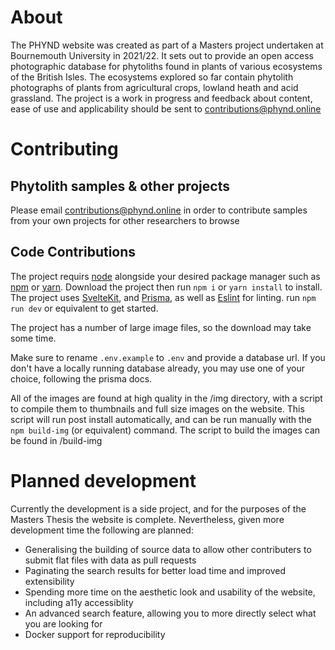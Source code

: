 # About

The PHYND website was created as part of a Masters project undertaken at Bournemouth University in 2021/22. It sets out to provide an open access photographic database for phytoliths found in plants of various ecosystems of the British Isles. The ecosystems explored so far contain phytolith photographs of plants from agricultural crops, lowland heath and acid grassland. The project is a work in progress and feedback about content, ease of use and applicability should be sent to contributions@phynd.online


# Contributing

## Phytolith samples & other projects

Please email contributions@phynd.online in order to contribute samples from your own projects for other researchers to browse


## Code Contributions

The project requirs [node](https://nodejs.org/en/) alongside your desired package manager such as [npm](https://www.npmjs.com/) or [yarn](https://yarnpkg.com/). Download the project then run
`npm i` or `yarn install`
to install. The project uses [SvelteKit](https://kit.svelte.dev/), and [Prisma](https://prisma.io), as well as [Eslint](https://eslint.org) for linting.
run `npm run dev` or equivalent to get started.


The project has a number of large image files, so the download may take some time.

Make sure to rename `.env.example` to `.env` and provide a database url. If you don't have a locally running database already, you may use one of your choice, following the prisma docs.

All of the images are found at high quality in the /img directory, with a script to compile them to thumbnails and full size images on the website. This script will run post install automatically, and can be run manually with the `npm build-img` (or equivalent) command. The script to build the images can be found in /build-img

# Planned development

Currently the development is a side project, and for the purposes of the Masters Thesis the website is complete. Nevertheless, given more development time the following are planned:

- Generalising the building of source data to allow other contributers to submit flat files with data as pull requests
- Paginating the search results for better load time and improved extensibility
- Spending more time on the aesthetic look and usability of the website, including a11y accessiblity
- An advanced search feature, allowing you to more directly select what you are looking for
- Docker support for reproducibility
